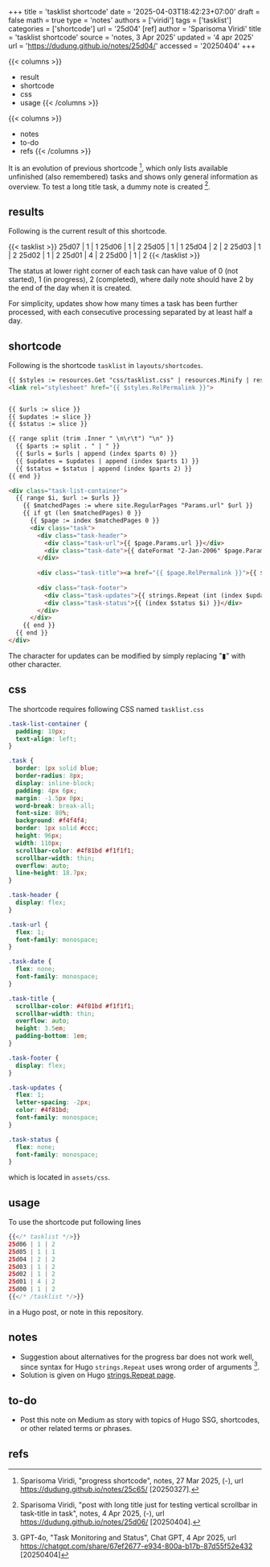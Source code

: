 +++
title = 'tasklist shortcode'
date = '2025-04-03T18:42:23+07:00'
draft = false
math = true
type = 'notes'
authors = ['viridi']
tags = ['tasklist']
categories = ['shortcode']
url = '25d04'
[ref]
author = 'Sparisoma Viridi'
title = 'tasklist shortcode'
source = 'notes, 3 Apr 2025'
updated = '4 apr 2025'
url = 'https://dudung.github.io/notes/25d04/'
accessed = '20250404'
+++

{{< columns >}}
+ result
+ shortcode
+ css
+ usage
{{< /columns >}}

{{< columns >}}
+ notes
+ to-do
+ refs
{{< /columns >}}

<!--more-->

It is an evolution of previous shortcode [^viridi_2025a], which only lists available unfinished (also remembered) tasks and shows only general information as overview. To test a long title task, a dummy note is created [^viridi_2025b].


## results
Following is the current result of this shortcode.

{{< tasklist >}}
25d07 | 1 | 1
25d06 | 1 | 2
25d05 | 1 | 1
25d04 | 2 | 2
25d03 | 1 | 2
25d02 | 1 | 2
25d01 | 4 | 2
25d00 | 1 | 2
{{< /tasklist >}}

The status at lower right corner of each task can have value of 0 (not started), 1 (in progress), 2 (completed), where daily note should have 2 by the end of the day when it is created.

For simplicity, updates show how many times a task has been further processed, with each consecutive processing separated by at least half a day.


## shortcode
Following is the shortcode `tasklist` in `layouts/shortcodes`.

```html
{{ $styles := resources.Get "css/tasklist.css" | resources.Minify | resources.Fingerprint }}
<link rel="stylesheet" href="{{ $styles.RelPermalink }}">


{{ $urls := slice }}
{{ $updates := slice }}
{{ $status := slice }}

{{ range split (trim .Inner " \n\r\t") "\n" }}
  {{ $parts := split . " | " }}
  {{ $urls = $urls | append (index $parts 0) }}
  {{ $updates = $updates | append (index $parts 1) }}
  {{ $status = $status | append (index $parts 2) }}
{{ end }}

<div class="task-list-container">
  {{ range $i, $url := $urls }}
    {{ $matchedPages := where site.RegularPages "Params.url" $url }}
    {{ if gt (len $matchedPages) 0 }}
      {{ $page := index $matchedPages 0 }}
      <div class="task">
        <div class="task-header">
          <div class="task-url">{{ $page.Params.url }}</div>
          <div class="task-date">{{ dateFormat "2-Jan-2006" $page.Params.date }}</div>
        </div>
        
        <div class="task-title"><a href="{{ $page.RelPermalink }}">{{ $page.Title }}</a></div>
        
        <div class="task-footer">
          <div class="task-updates">{{ strings.Repeat (int (index $updates $i)) "▮" }}</div>
          <div class="task-status">{{ (index $status $i) }}</div>
        </div>
      </div>
    {{ end }}
  {{ end }}
</div>
```

The character for updates can be modified by simply replacing "▮" with other character.


## css
The shortcode requires following CSS named `tasklist.css`

```css
.task-list-container {
  padding: 10px;
  text-align: left;
}

.task {
  border: 1px solid blue;
  border-radius: 8px;
  display: inline-block;
  padding: 4px 6px;
  margin: -1.5px 0px;
  word-break: break-all;
  font-size: 80%;
  background: #f4f4f4;
  border: 1px solid #ccc;
  height: 96px;
  width: 110px;
  scrollbar-color: #4f81bd #f1f1f1;
  scrollbar-width: thin;
  overflow: auto;
  line-height: 18.7px;
}

.task-header {
  display: flex;
}

.task-url {
  flex: 1;
  font-family: monospace;
}

.task-date {
  flex: none;
  font-family: monospace;
}

.task-title {
  scrollbar-color: #4f81bd #f1f1f1;
  scrollbar-width: thin;
  overflow: auto;
  height: 3.5em;
  padding-bottom: 1em;
}

.task-footer {
  display: flex;
}

.task-updates {
  flex: 1;
  letter-spacing: -2px;
  color: #4f81bd;
  font-family: monospace;
}

.task-status {
  flex: none;
  font-family: monospace;
}
```

which is located in `assets/css`.


## usage
To use the shortcode put following lines

```php
{{</* tasklist */>}}
25d06 | 1 | 2
25d05 | 1 | 1
25d04 | 2 | 2
25d03 | 1 | 2
25d02 | 1 | 2
25d01 | 4 | 2
25d00 | 1 | 2
{{</* /tasklist */>}}
```

in a Hugo post, or note in this repository.


## notes
+ Suggestion about alternatives for the progress bar does not work well, since syntax for Hugo `strings.Repeat` uses wrong order of arguments [^gp4-4o_2025].
+ Solution is given on Hugo [strings.Repeat page](https://gohugo.io/functions/strings/repeat/).


## to-do
+ Post this note on Medium as story with topics of Hugo SSG, shortcodes, or other related terms or phrases.


## refs
[^viridi_2025a]: Sparisoma Viridi, "progress shortcode", notes, 27 Mar 2025, (-), url https://dudung.github.io/notes/25c65/ [20250327].
[^viridi_2025b]: Sparisoma Viridi, "post with long title just for testing vertical scrollbar in task-title in task", notes, 4 Apr 2025, (-), url https://dudung.github.io/notes/25d06/ [20250404].
[^gp4-4o_2025]: GPT-4o, "Task Monitoring and Status", Chat GPT, 4 Apr 2025, url https://chatgpt.com/share/67ef2677-e934-800a-b17b-87d55f52e432 [20250404]
